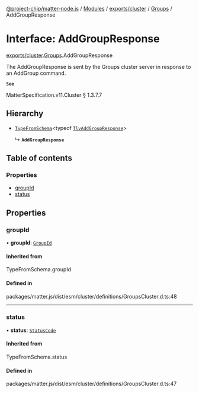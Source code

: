 [@project-chip/matter-node.js](../README.md) / [Modules](../modules.md) / [exports/cluster](../modules/exports_cluster.md) / [Groups](../modules/exports_cluster.Groups.md) / AddGroupResponse

# Interface: AddGroupResponse

[exports/cluster](../modules/exports_cluster.md).[Groups](../modules/exports_cluster.Groups.md).AddGroupResponse

The AddGroupResponse is sent by the Groups cluster server in response to an AddGroup command.

**`See`**

MatterSpecification.v11.Cluster § 1.3.7.7

## Hierarchy

- [`TypeFromSchema`](../modules/exports_tlv.md#typefromschema)\<typeof [`TlvAddGroupResponse`](../modules/exports_cluster.Groups.md#tlvaddgroupresponse)\>

  ↳ **`AddGroupResponse`**

## Table of contents

### Properties

- [groupId](exports_cluster.Groups.AddGroupResponse.md#groupid)
- [status](exports_cluster.Groups.AddGroupResponse.md#status)

## Properties

### groupId

• **groupId**: [`GroupId`](../modules/exports_datatype.md#groupid)

#### Inherited from

TypeFromSchema.groupId

#### Defined in

packages/matter.js/dist/esm/cluster/definitions/GroupsCluster.d.ts:48

___

### status

• **status**: [`StatusCode`](../enums/exports_interaction.StatusCode.md)

#### Inherited from

TypeFromSchema.status

#### Defined in

packages/matter.js/dist/esm/cluster/definitions/GroupsCluster.d.ts:47
